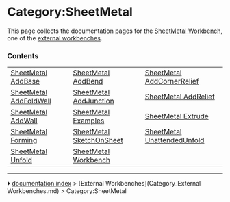# Category:SheetMetal
This page collects the documentation pages for the [SheetMetal Workbench](SheetMetal_Workbench.md), one of the [external workbenches](external_workbenches.md).

### Contents

|     |     |     |
| --- | --- | --- |
| [SheetMetal AddBase](SheetMetal_AddBase.md) | [SheetMetal AddBend](SheetMetal_AddBend.md) | [SheetMetal AddCornerRelief](SheetMetal_AddCornerRelief.md) |
| [SheetMetal AddFoldWall](SheetMetal_AddFoldWall.md) | [SheetMetal AddJunction](SheetMetal_AddJunction.md) | [SheetMetal AddRelief](SheetMetal_AddRelief.md) |
| [SheetMetal AddWall](SheetMetal_AddWall.md) | [SheetMetal Examples](SheetMetal_Examples.md) | [SheetMetal Extrude](SheetMetal_Extrude.md) |
| [SheetMetal Forming](SheetMetal_Forming.md) | [SheetMetal SketchOnSheet](SheetMetal_SketchOnSheet.md) | [SheetMetal UnattendedUnfold](SheetMetal_UnattendedUnfold.md) |
| [SheetMetal Unfold](SheetMetal_Unfold.md) | [SheetMetal Workbench](SheetMetal_Workbench.md) |



---
⏵ [documentation index](../README.md) > [External Workbenches](Category_External Workbenches.md) > Category:SheetMetal
